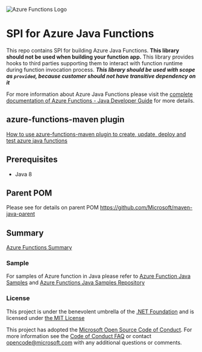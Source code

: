 ![Azure Functions Logo](https://raw.githubusercontent.com/Azure/azure-functions-cli/master/src/Azure.Functions.Cli/npm/assets/azure-functions-logo-color-raster.png)

# SPI for Azure Java Functions
This repo contains SPI for building Azure Java Functions. **This library should not be used when building your function app.** 
This library provides hooks to third parties supporting them to interact with function runtime during function invocation process. 
**_This library should be used with scope as `provided`, because customer should not have transitive dependency on it_**

For more information about Azure Java Functions please visit the [complete documentation of Azure Functions - Java Developer Guide](https://docs.microsoft.com/en-us/azure/azure-functions/functions-reference-java) for more details.

## azure-functions-maven plugin
[How to use azure-functions-maven plugin to create, update, deploy and test azure java functions](https://docs.microsoft.com/en-us/java/api/overview/azure/maven/azure-functions-maven-plugin/readme?view=azure-java-stable)

## Prerequisites

* Java 8

## Parent POM

Please see for details on parent POM https://github.com/Microsoft/maven-java-parent

## Summary

[Azure Functions Summary](https://github.com/Azure/azure-functions-java-library#summary)

### Sample

For samples of Azure function in Java please refer to [Azure Function Java Samples](https://github.com/Azure/azure-functions-java-library#sample)
and [Azure Functions Java Samples Repository](https://github.com/Azure-Samples/azure-functions-samples-java)

### License

This project is under the benevolent umbrella of the [.NET Foundation](http://www.dotnetfoundation.org/) and is licensed under [the MIT License](LICENSE.txt)

This project has adopted the [Microsoft Open Source Code of Conduct](https://opensource.microsoft.com/codeofconduct/). For more information see the [Code of Conduct FAQ](https://opensource.microsoft.com/codeofconduct/faq/) or contact [opencode@microsoft.com](mailto:opencode@microsoft.com) with any additional questions or comments.

